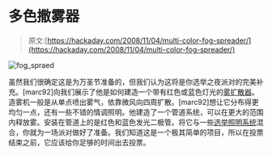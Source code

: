 # 多色撒雾器

> 原文:[https://hackaday.com/2008/11/04/multi-color-fog-spreader/](https://hackaday.com/2008/11/04/multi-color-fog-spreader/)

![fog_spraed](../Images/7e079c47055c976a6713a4ce5665a8fa.png "fog_spraed")

虽然我们很确定这是为万圣节准备的，但我们认为这将是你选举之夜派对的完美补充。[marc92]向我们展示了他是如何建造一个带有红色或蓝色灯光的[雾扩散器](http://www.instructables.com/id/Multi_Color_LED_Fog_Spreader/)。造雾机一般是从单点喷出雾气，依靠微风向四周扩散。[marc92]想让它分布得更均匀一点，还有一些不错的情调照明。他建造了一个管道系统，可以在更大的范围内释放雾。安装在管道上的是红色和蓝色发光二极管。将它与一些[选举照明系统](http://hackaday.com/2008/11/03/colorize-your-election-party/)混合，你就为一场派对做好了准备。我们知道这是一个极其简单的项目，所以在投票结束之前，它应该给你足够的时间出去投票。